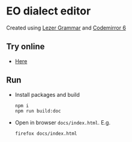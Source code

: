 # EO dialect editor

Created using [Lezer Grammar](https://lezer.codemirror.net/) and [Codemirror 6](https://codemirror.net/6/)

## Try online
* [Here](https://br4ch1st0chr0n3.github.io/eo-editor/)

## Run
* Install packages and build
    ```sh
    npm i
    npm run build:doc
    ```
* Open in browser `docs/index.html`. E.g.
    ```sh
    firefox docs/index.html
    ```
